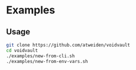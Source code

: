 Examples
========

Usage
-----

```bash
git clone https://github.com/atweiden/voidvault
cd voidvault
./examples/new-from-cli.sh
./examples/new-from-env-vars.sh
```
